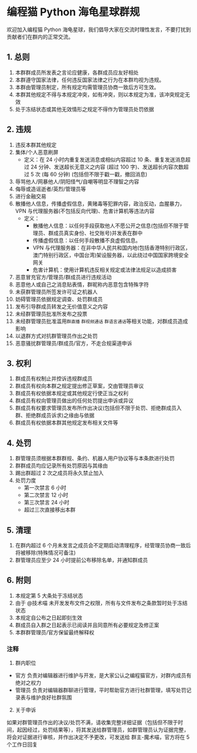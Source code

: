 # 编程猫 Python 海龟星球群规

欢迎加入编程猫 Python 海龟星球，我们倡导大家在交流时理性发言，不要打扰到贡献者们在群内的正常交流。

## 1. 总则

1. 本群群成员所发表之言论应健康，各群成员应友好相处
2. 本群遵守国家法律，任何违反国家法律之行为在本群均视为违规。
3. 本群由管理员制定，所有规定均需管理员协商一致后方可生效。
4. 本群其他规定不得与本规定冲突，如有冲突，则以本规定为准，该冲突规定无效
5. 处于冻结状态或其他无效情形之规定不得作为管理员处罚依据

## 2. 违规

1. 违反本群其他规定
2. 集体/个人恶意刷屏
   - 定义：在 24 小时内重复发送消息或相似内容超过 10 条、重复发送消息超过 24 分钟、发送超长无意义之内容 (超过 100 字)、发送超长内容次数超过 5 次 (每 60 分钟) (包括但不限于戳一戳，撤回消息)
3. 辱骂他人/网暴他人/阴阳怪气/自嘲等明显不理智之内容
4. 侮辱或造谣逝者/英烈/管理员等
5. 进行金融交易
6. 散播他人信息，传播虚假信息，黄赌毒等犯罪内容，政治反动，血腥暴力，VPN 与代理服务器(不包括反向代理)、危害计算机等违法内容
   - 定义：
     - 散播他人信息：以任何手段获取他人不愿公开之信息(包括但不限于管理员、群成员真实身份、社交账号)并发表在群中
     - 传播虚假信息：以任何手段散播不良虚假信息。
     - VPN 与代理服务器：在非中华人民共和国内地(包括香港特别行政区，澳门特别行政区，中国台湾)架设服务器，以此绕过中国国家跨境安全网关
     - 危害计算机：使用计算机违反相关规定或法律法规足以造成损害
7. 恶意冒充官方/管理员/群成员进行违规活动
8. 恶意他人或自己之消息贴表情，群昵称内恶意包含特殊字符
9. 未获群管理员所签发许可证之机器人
10. 妨碍管理员依据规定调查、处罚群成员
11. 发布引导群成员转发之无价值意义之内容
12. 未经群管理员批准所发布之投票
13. 未经群管理员批准滥用`群直播` `群视频通话` `群语言通话`等相关功能，对群成员造成影响
14. 以退群方式对抗群管理员作出之处罚
15. 恶意骚扰群管理员/群成员/官方，不走合规渠道申诉

## 3. 权利

1. 群成员有权制止并控诉违规群成员
2. 群成员有权向本群之规定提出修正草案，交由管理员审议
3. 群成员有权依据本规定或其他规定行使正当之权利
4. 群成员有权向管理员做出的任何处罚提出申诉或异议
5. 群成员有权要求管理员发布所作出决议(包括但不限于处罚、拒绝群成员入群、拒绝群成员诉求)之缘由与依据
6. 群成员有权依据本群其他规定发布相关文件等

## 4. 处罚

1. 群管理员须根据本群群规、条约、机器人用户协议等与本条款进行处罚
2. 群群成员均应记录所有处罚原因与其缘由
3. 踢出群超过 2 次之成员将永久禁止加入
4. 处罚力度
   - 第一次禁言 6 小时
   - 第二次禁言 12 小时
   - 第三次禁言 24 小时
   - 超过三次直接移出本群

## 5. 清理

1. 在群内超过 6 个月未发言之成员会不定期启动清理程序，经管理员协商一致后将被移除(特殊情况可备注)
2. 群管理员应至少 24 小时提前公布移除名单，并通知群成员

## 6. 附则

1. 本规定第 5 大条处于冻结状态
2. 由于 @技术喵 未开发发布文件之权限，所有与文件发布之条款暂时处于冻结状态
3. 本规定自公布之日起即刻生效
4. 群成员自入群之日起表示已阅读并且同意所有必要规定及修正案
5. 本群群管理员/官方保留最终解释权

### 注释

1. 群内职位

- 官方
  负责对编辑器进行维护与开发，是大家公认之编程猫官方，对群内成员有绝对之权力
- 管理员
  负责对编辑器群聊进行管理，平时帮助官方进行社群管理，填写处罚记录表与维护良好社群氛围

2. 关于申诉

如果对群管理员作出的决议/处罚不满，请收集完整详细证据（包括但不限于时间，起因经过，处罚结果等），将其发送给群管理员，如群管理员认为证据完整，将会对证据进行审核，并作出决定不予更改，可发送给 群主-魔术喵，官方将在 5 个工作日回复